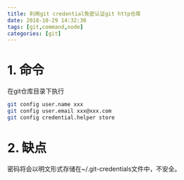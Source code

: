 ```yaml
---
title: 利用git credential免密认证git http仓库
date: 2018-10-29 14:32:30
tags: [git,command,node]
categories: [git]
---
```


# 1. 命令

在git仓库目录下执行

```bash
git config user.name xxx
git config user.email xxx@xxx.com
git config credential.helper store
```

# 2. 缺点

密码将会以明文形式存储在~/.git-credentials文件中，不安全。